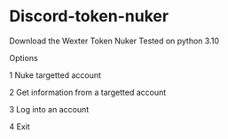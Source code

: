 # Discord-token-nuker
Download the Wexter Token Nuker 
Tested on python 3.10

Options  

1 Nuke targetted account

2 Get information from a targetted account

3 Log into an account

4 Exit

